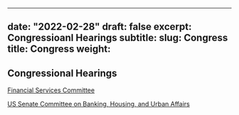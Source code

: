 
---
date: "2022-02-28"
draft: false
excerpt: Congressioanl Hearings
subtitle:
slug: Congress
title: Congress
weight: 
---

## Congressional Hearings 
[Financial Services Committee](https://financialservices.house.gov/events)

[US Senate Committee on Banking, Housing, and Urban Affairs](https://www.banking.senate.gov/hearings)


 